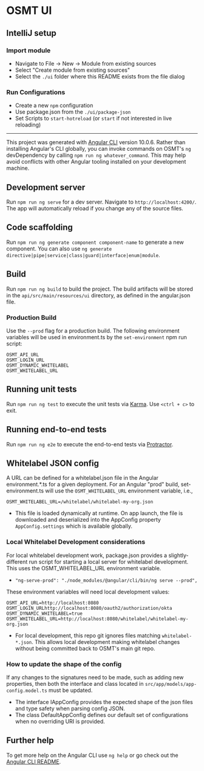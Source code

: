 # OSMT UI 

## IntelliJ setup

### Import module
  * Navigate to File -> New -> Module from existing sources
  * Select "Create module from existing sources"
  * Select the `./ui` folder where this README exists from the file dialog
  
### Run Configurations
  * Create a new `npm` configuration
  * Use package.json from the `./ui/package-json`
  * Set Scripts to `start-hotreload` (or `start` if not interested in live reloading)
  
---

This project was generated with [Angular CLI](https://github.com/angular/angular-cli) version 10.0.6. Rather than installing Angular's CLI globally, you can invoke commands on OSMT's `ng` devDependency by calling `npm run ng whatever_command`. This may help avoid conflicts with other Angular tooling installed on your development machine.

## Development server
Run `npm run ng serve` for a dev server. Navigate to `http://localhost:4200/`. The app will automatically reload if you change any of the source files.

## Code scaffolding
Run `npm run ng generate component component-name` to generate a new component. You can also use `ng generate directive|pipe|service|class|guard|interface|enum|module`.

## Build
Run `npm run ng build` to build the project. The build artifacts will be stored in the `api/src/main/resources/ui` directory, as defined in the angular.json file. 

### Production Build
Use the `--prod` flag for a production build. The following environment variables will be used in environment.ts by the `set-environment` npm run script:
```
OSMT_API_URL
OSMT_LOGIN_URL
OSMT_DYNAMIC_WHITELABEL
OSMT_WHITELABEL_URL
```

## Running unit tests
Run `npm run ng test` to execute the unit tests via [Karma](https://karma-runner.github.io). Use `<ctrl + c>` to exit.

## Running end-to-end tests
Run `npm run ng e2e` to execute the end-to-end tests via [Protractor](http://www.protractortest.org/).

## Whitelabel JSON config
A URL can be defined for a whitelabel.json file in the Angular environment.*.ts for a given deployment. For an Angular "prod" build, set-environment.ts will use the `OSMT_WHITELABEL_URL` environment variable, i.e.,
```
OSMT_WHITELABEL_URL=/whitelabel/whitelabel-my-org.json
```

* This file is loaded dynamically at runtime. On app launch, the file is downloaded and deserialized into the AppConfig property `AppConfig.settings` which is available globally.

### Local Whitelabel Development considerations
For local whitelabel development work, package.json provides a slightly-different run script for starting a local server for whitelabel development. This uses the OSMT_WHITELABEL_URL environment variable.
* `"ng-serve-prod": "./node_modules/@angular/cli/bin/ng serve --prod",`

These environment variables will need local development values:
```
OSMT_API_URL=http://localhost:8080
OSMT_LOGIN_URLhttp://localhost:8080/oauth2/authorization/okta
OSMT_DYNAMIC_WHITELABEL=true
OSMT_WHITELABEL_URL=http://localhost:8080/whitelabel/whitelabel-my-org.json
```

* For local development, this repo git ignores files matching `whitelabel-*.json`. This allows local development making whitelabel changes without being committed back to OSMT's main git repo.


### How to update the shape of the config
If any changes to the signatures need to be made, such as adding new properties, then both the interface and class located in 
`src/app/models/app-config.model.ts` must be updated.
 
* The interface IAppConfig provides the expected shape of the json files and type safety when parsing config JSON.
* The class DefaultAppConfig defines our default set of configurations when no overriding URI is provided.
    
## Further help
To get more help on the Angular CLI use `ng help` or go check out the [Angular CLI README](https://github.com/angular/angular-cli/blob/master/README.md).
